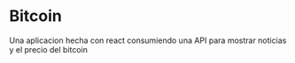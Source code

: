 # Bitcoin
Una aplicacion hecha con react consumiendo una API para mostrar noticias y el precio del bitcoin
